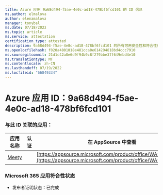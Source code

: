 ```yaml
---
title: Azure 应用 9a68d494-f5ae-4e0c-ad18-478bf6fcd101 的 ID 信息
ms.author: elmalova
author: elenamalova
manager: tonybal
ms.date: 07/18/2022
ms.topic: article
ms.service: attestation
certification_type: attested
description: 9a68d494-f5ae-4e0c-ad18-478bf6fcd101 的所有可用安全性和符合性信息信息。
ms.openlocfilehash: f020a4801018e481cca0e614294818bd4ccc7910
ms.sourcegitcommit: 21d1c42a8e6d9f94b9c8f279bbe37f649ebd4e10
ms.translationtype: MT
ms.contentlocale: zh-CN
ms.lasthandoff: 07/19/2022
ms.locfileid: "66849334"
---
```

# <a name="azure-app-id-9a68d494-f5ae-4e0c-ad18-478bf6fcd101"></a>Azure 应用 ID：9a68d494-f5ae-4e0c-ad18-478bf6fcd101


### <a name="apps-associated-with-this-id"></a>与此 ID 关联的应用：
| **应用名称** | **认证** | **在 AppSource 中查看** |
|--------------|---------------|-----------------------|
| [Meety](../forward/WA200004258.md) |  | [https://appsource.microsoft.com/product/office/WA200004258](https://appsource.microsoft.com/product/office/WA200004258) |

### <a name="microsoft-365-app-compliance-status"></a>Microsoft 365 应用符合性状态
- 发布者证明状态：已完成

